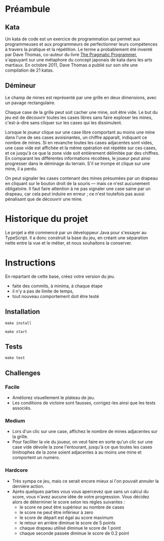 # Préambule

## Kata

Un kata de code est un exercice de programmation qui permet aux programmeuses et aux programmeurs de perfectionner leurs compétences à travers la pratique et la répétition. Le terme a probablement été inventé par Dave Thomas, co-auteur du livre [The Pragmatic Programmer](https://en.wikipedia.org/wiki/The_Pragmatic_Programmer), s'appuyant sur une métaphore du concept japonais de kata dans les arts martiaux. En octobre 2011, Dave Thomas a publié sur son site une compilation de 21 katas.

## Démineur

Le champ de mines est représenté par une grille en deux dimensions, avec un pavage rectangulaire.

Chaque case de la grille peut soit cacher une mine, soit être vide. Le but du jeu est de découvrir toutes les cases libres sans faire exploser les mines, c'est-à-dire sans cliquer sur les cases qui les dissimulent.

Lorsque le joueur clique sur une case libre comportant au moins une mine dans l'une de ses cases avoisinantes, un chiffre apparaît, indiquant ce nombre de mines. Si en revanche toutes les cases adjacentes sont vides, une case vide est affichée et la même opération est répétée sur ces cases, et ce jusqu'à ce que la zone vide soit entièrement délimitée par des chiffres. En comparant les différentes informations récoltées, le joueur peut ainsi progresser dans le déminage du terrain. S'il se trompe et clique sur une mine, il a perdu.

On peut signaler les cases contenant des mines présumées par un drapeau en cliquant sur le bouton droit de la souris — mais ce n'est aucunement obligatoire. Il faut faire attention à ne pas signaler une case saine par un drapeau, car cela peut induire en erreur ; ce n'est toutefois pas aussi pénalisant que de découvrir une mine.

# Historique du projet

Le projet a été commencé par un développeur Java pour s'essayer au TypeScript. Il a donc construit la base du jeu, en créant une séparation nette entre la vue et le métier, et nous souhaitons la conserver.

# Instructions

En repartant de cette base, créez votre version du jeu.

-   faite des commits, à minima, à chaque étape
-   il n'y a pas de limite de temps,
-   tout nouveau comportement doit être testé

## Installation

`make install`

`make start`

## Tests

`make test`

## Challenges

### Facile

-   Améliorez visuellement le plateau de jeu.
-   Les conditions de victoire sont fausses, corrigez-les ainsi que les tests associés.

### Medium

-   Lors d'un clic sur une case, affichez le nombre de mines adjacentes sur la grille.
-   Pour faciliter la vie du joueur, on veut faire en sorte qu'un clic sur une case vide dévoile la zone l'entourant, jusqu'à ce que toutes les cases limitrophes de la zone soient adjacentes à au moins une mine et comportent un numéro.

### Hardcore

-   Très sympa ce jeu, mais ce serait encore mieux si l'on pouvait annuler la dernière action.
-   Après quelques parties vous vous apercevez que sans un calcul du score, vous n'avez aucune idée de votre progression. Vous décidez alors de déterminer le score selon les règles suivantes :
    -   le score ne peut être supérieur au nombre de cases
    -   le score ne peut être inférieur à zero
    -   le score de départ est égal au score maximum
    -   le retour en arrière diminue le score de 5 points
    -   chaque drapeau utilisé diminue le score de 1 point
    -   chaque seconde passée diminue le score de 0.2 point
